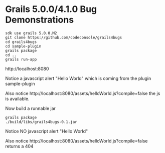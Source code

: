 # Grails 5.0.0/4.1.0 Bug Demonstrations

	sdk use grails 5.0.0.M2
	git clone https://github.com/codeconsole/grails4bugs
	cd grails4bugs
	cd sample-plugin
	grails package
	cd ..
	grails run-app

http://localhost:8080

Notice a javascript alert "Hello World" which is coming from the plugin sample-plugin

Also notice http://localhost:8080/assets/helloWorld.js?compile=false the js is available.

Now build a runnable jar


	grails package
	./build/libs/grails4bugs-0.1.jar

Notice NO javascript alert "Hello World"

Also notice http://localhost:8080/assets/helloWorld.js?compile=false returns a 404
